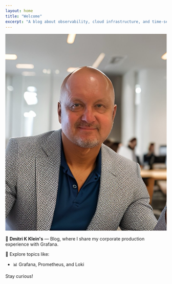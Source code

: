 ```yaml
---
layout: home
title: "Welcome"
excerpt: "A blog about observability, cloud infrastructure, and time-series databases."
---
```

![Alt text](assets/images/DK2025.JPG "Welcome Banner")

👋 **Dmitri K Klein's** — Blog, where I share my corporate production experience with Grafana.

🧭 Explore topics like:
- 📊 Grafana, Prometheus, and Loki


Stay curious!
